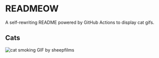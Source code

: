# READMEOW

A self-rewriting README powered by GitHub Actions to display cat gifs.

## Cats

![cat smoking GIF by sheepfilms](https://media2.giphy.com/media/l0ExdMHUDKteztyfe/200.gif?cid=9acd02daul2xbnb82ig38g7ixfc1l7y9pjp1bh49wc8uihda&ep=v1_gifs_search&rid=200.gif&ct=g)

